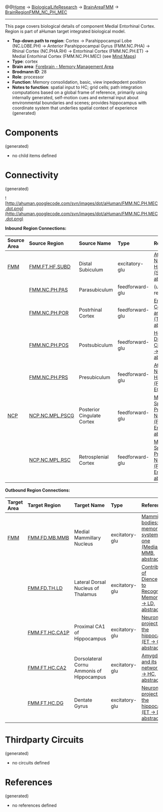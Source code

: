 @@[Home](Home.md) -> [BiologicalLifeResearch](BiologicalLifeResearch.md) -> [BrainAreaFMM](BrainAreaFMM.md) -> [BrainRegionFMM\_NC\_PH\_MEC](BrainRegionFMM_NC_PH_MEC.md)

---


This page covers biological details of component Medial Entorhinal Cortex.
Region is part of aHuman target integrated biological model.

  * **Top-down path to region**: Cortex -> Parahippocampal Lobe (NC.LOBE.PH) -> Anterior Parahippocampal Gyrus (FMM.NC.PHA) -> Rhinal Cortex (NC.PHA.RH) -> Entorhinal Cortex (FMM.NC.PH.ET) -> Medial Entorhinal Cortex (FMM.NC.PH.MEC) (see [Mind Maps](OverallMindMaps.md))
  * **Type**: cortex
  * **Brain area**: [Forebrain - Memory Management Area](BrainAreaFMM.md)
  * **Brodmann ID**: 28
  * **Role**: processor
  * **Function**: Memory consolidation, basic, view inpedepdent position
  * **Notes to function**: spatial input to HC; grid cells; path integration computations based on a global frame of reference, primarily using internally generated, self-motion cues and external input about environmental boundaries and scenes; provides hippocampus with coordinate system that underlies spatial context of experience
(generated)
# Components #
(generated)


  * no child items defined

# Connectivity #
(generated)


![http://ahuman.googlecode.com/svn/images/dot/aHuman/FMM.NC.PH.MEC.dot.png](http://ahuman.googlecode.com/svn/images/dot/aHuman/FMM.NC.PH.MEC.dot.png)

**Inbound Region Connections:**

| **Source Area** | **Source Region** | **Source Name** | **Type** | **Reference** |
|:----------------|:------------------|:----------------|:---------|:--------------|
| [FMM](BrainAreaFMM.md) | [FMM.FT.HF.SUBD](BrainRegionFMM_FT_HF_SUBD.md) | Distal Subiculum | excitatory-glu | [Attractor Network in Hippocampus (SUB -> EC, abstract)](http://learnmem.cshlp.org/content/14/11/714/F1.expansion) |
|                 | [FMM.NC.PH.PAS](BrainRegionFMM_NC_PH_PAS.md) | Parasubiculum   | feedforward-glu | (unknown reference) |
|                 | [FMM.NC.PH.POR](BrainRegionFMM_NC_PH_POR.md) | Postrhinal Cortex | feedforward-glu | [Entorhinal Cortex Inputs and Outputs (TFTH -> EC, abstract)](http://www.sciencedirect.com/science/article/pii/S0149763411001722) |
|                 | [FMM.NC.PH.POS](BrainRegionFMM_NC_PH_POS.md) | Postsubiculum   | feedforward-glu | [Head Direction Cell Circuit (PSUB -> EC, abstract)](http://www.scholarpedia.org/article/Head_direction_cells) |
|                 | [FMM.NC.PH.PRS](BrainRegionFMM_NC_PH_PRS.md) | Presubiculum    | feedforward-glu | [Attractor Network in Hippocampus (PRESUB -> EC, abstract)](http://learnmem.cshlp.org/content/14/11/714/F1.expansion) |
| [NCP](BrainAreaNCP.md) | [NCP.NC.MPL.PSCG](BrainRegionNCP_NC_MPL_PSCG.md) | Posterior Cingulate Cortex | feedforward-glu | [McNaughton Spatial Processing Network (PCGRSP -> EnthCortex, abstract)](http://www.nature.com/nrn/journal/v3/n2/fig_tab/nrn726_F3.html) |
|                 | [NCP.NC.MPL.RSC](BrainRegionNCP_NC_MPL_RSC.md) | Retrosplenial Cortex | feedforward-glu | [McNaughton Spatial Processing Network (PCGRSP -> EnthCortex, abstract)](http://www.nature.com/nrn/journal/v3/n2/fig_tab/nrn726_F3.html) |

**Outbound Region Connections:**

| **Target Area** | **Target Region** | **Target Name** | **Type** | **Reference** |
|:----------------|:------------------|:----------------|:---------|:--------------|
| [FMM](BrainAreaFMM.md) | [FMM.FD.MB.MMB](BrainRegionFMM_FD_MB_MMB.md) | Medial Mammillary Nucleus | excitatory-glu | [Mammillary bodies: two memory systems in one (MedialEC -> MMB, abstract)](http://www.nature.com/nrn/journal/v5/n1/fig_tab/nrn1299_F2.html) |
|                 | [FMM.FD.TH.LD](BrainRegionFMM_FD_TH_LD.md) | Lateral Dorsal Nucleus of Thalamus | excitatory-glu | [Contributions of Diencephalon to Recognition Memory (EC -> LD, abstract)](http://learnmem.cshlp.org/content/18/6/384/F1.expansion.html) |
|                 | [FMM.FT.HC.CA1P](BrainRegionFMM_FT_HC_CA1P.md) | Proximal CA1 of Hippocampus | excitatory-glu | [Neuronal projections in the hippocampus (ET -> CA1, abstract)](http://journal.frontiersin.org/Journal/10.3389/fpsyt.2013.00061/full) |
|                 | [FMM.FT.HC.CA2](BrainRegionFMM_FT_HC_CA2.md) | Dorsolateral Cornu Ammonis of Hippocampus | excitatory-glu | [Amygdala and its network (EC -> HC, abstract)](http://www.surgicalneurologyint.com/article.asp?issn=2152-7806;year=2012;volume=3;issue=2;spage=40;epage=46;aulast=Langevin) |
|                 | [FMM.FT.HC.DG](BrainRegionFMM_FT_HC_DG.md) | Dentate Gyrus   | excitatory-glu | [Neuronal projections in the hippocampus (ET -> DG, abstract)](http://journal.frontiersin.org/Journal/10.3389/fpsyt.2013.00061/full) |

# Thirdparty Circuits #
(generated)

  * no circuits defined

# References #
(generated)

  * no references defined
